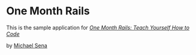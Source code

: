# One Month Rails

This is the sample application for 
[*One Month Rails: Teach Yourself How to Code*](http://onemonthrails.com)

by [Michael Sena](http://www.bunkerbeds.com)
